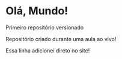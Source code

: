 # Olá, Mundo!
 Primeiro repositório versionado

Repositório criado durante uma aula ao vivo!

Essa linha adicionei direto no site!
